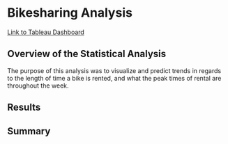 # Bikesharing Analysis
[Link to Tableau Dashboard](https://public.tableau.com/views/14-Challenge/CheckoutTimesforUsers?:language=en-US&:display_count=n&:origin=viz_share_link)

## Overview of the Statistical Analysis
The purpose of this analysis was to visualize and predict trends in regards to the length of time a bike is rented, and what the peak times of rental are throughout the week.

## Results

## Summary
